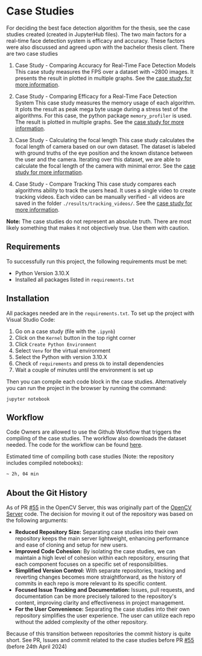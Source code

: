 # Case Studies

For deciding the best face detection algorithm for the thesis, see the case studies created (created in JupyterHub files). The two main factors for a real-time face detection system is efficacy and accuracy. These factors were also discussed and agreed upon with the bachelor thesis client. There are two case studies

1. Case Study - Comparing Accuracy for Real-Time Face Detection Models
This case study measures the FPS over a dataset with ~2800 images. It presents the result in plotted in multiple graphs. See the [case study for more information](https://github.com/RIT-NTNU-Bachelor/case-study/blob/main/compare_face_detection_accuracy.ipynb).

2. Case Study - Comparing Efficacy for a Real-Time Face Detection System
This case study measures the memory usage of each algorithm. It plots the result as peak mega byte usage during a stress test of the algorithms. For this case, the python package `memory_profiler` is used. The result is plotted in multiple graphs. See the [case study for more information](https://github.com/RIT-NTNU-Bachelor/case-study/blob/main/compare_face_detection_efficacy.ipynb).

3. Case Study - Calculating the focal length
This case study calculates the focal length of camera based on our own dataset. The dataset is labeled with ground truths of the eye position and the known distance between the user and the camera. Iterating over this dataset, we are able to calculate the focal length of the camera with minimal error. See the [case study for more information](https://github.com/RIT-NTNU-Bachelor/case-study/blob/main/calculate_focal_length.ipynb).

4. Case Study - Compare Tracking 
This case study compares each algorithms ability to track the users head. It uses a single video to create tracking videos. Each video can be manually verified - all videos are saved in the folder `./results/tracking_videos/`. See the [case study for more information](https://github.com/RIT-NTNU-Bachelor/case-study/blob/main/compare_tracking.ipynb).

**Note:** The case studies do not represent an absolute truth. There are most likely something that makes it not objectively true. Use them with caution.

## Requirements 

To successfully run this project, the following requirements must be met: 
- Python Version 3.10.X
- Installed all packages listed in `requirements.txt`


## Installation 

All packages needed are in the `requirements.txt`. To set up the project with Visual Studio Code:  

1. Go on a case study (file with the `.ipynb`)
2. Click on the `Kernel` button in the top right corner
3. Click `Create Python Environment`
4. Select `Venv` for the virtual environment
5. Select the Python with version 3.10.X
6. Check of `requirements` and press `Ok` to install dependencies
7. Wait a couple of minutes until the environment is set up


Then you can compile each code block in the case studies. Alternatively you can run the project in the browser by running the command: 

```terminal
jupyter notebook
```

## Workflow 

Code Owners are allowed to use the Github Workflow that triggers the compiling of the case studies. The workflow also downloads the dataset needed. The code for the workflow can be found [here](https://github.com/RIT-NTNU-Bachelor/case-study/blob/main/.github/workflows/jupiterhub_workflow.yml). 

Estimated time of compiling both case studies (Note: the repository includes compiled notebooks): 

```txt
~ 2h, 04 min
```

## About the Git History 

As of PR [#55](https://github.com/RIT-NTNU-Bachelor/OpenCV_Server/pull/55) in the OpenCV Server, this was originally part of the [OpenCV Server](https://github.com/RIT-NTNU-Bachelor/OpenCV_Server) code. The decision for moving it out of the repository was based on the following arguments: 

- **Reduced Repository Size:** Separating case studies into their own repository keeps the main server lightweight, enhancing performance and ease of cloning and setup for new users.
- **Improved Code Cohesion:** By isolating the case studies, we can maintain a high level of cohesion within each repository, ensuring that each component focuses on a specific set of responsibilities.
- **Simplified Version Control:** With separate repositories, tracking and reverting changes becomes more straightforward, as the history of commits in each repo is more relevant to its specific content.
- **Focused Issue Tracking and Documentation:** Issues, pull requests, and documentation can be more precisely tailored to the repository's content, improving clarity and effectiveness in project management.
- **For the User Convenience:** Separating the case studies into their own repository simplifies the user experience. The user can utilize each repo without the added complexity of the other repository.  


Because of this transition between repositories the commit history is quite short. See PR, Issues and commit related to the case studies before PR [#55](https://github.com/RIT-NTNU-Bachelor/OpenCV_Server/pull/55) (before 24th April 2024)